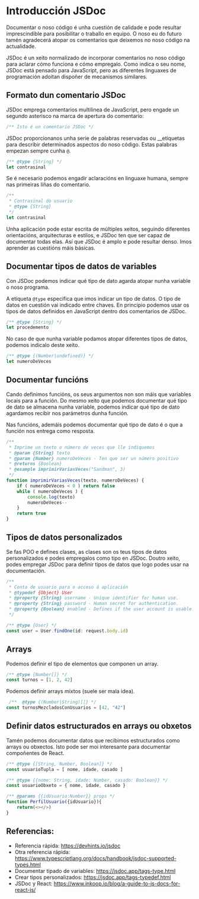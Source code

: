 # Introducción JSDoc

Documentar o noso código é unha cuestión de calidade e pode resultar imprescindible para posibilitar o traballo en equipo. O noso eu do futuro tamén agradecerá atopar os comentarios que deixemos no noso código na actualidade.

JSDoc é un xeito normalizado de incorporar comentarios no noso código para aclarar cómo funciona e cómo empregalo. Como indica o seu nome, JSDoc está pensado para JavaScript, pero as diferentes linguaxes de programación adoitan dispoñer de mecanismos similares.

## Formato dun comentario JSDoc

JSDoc emprega comentarios multilinea de JavaScript, pero engade un segundo asterisco na marca de apertura do comentario:

```js
/** Isto é un comentario JSDoc */
```


JSDoc proporcionanos unha serie de palabras reservadas ou __etiquetas para describir determinados aspectos do noso código. Estas palabras empezan sempre cunha `@`.

```js
/** @type {String} */
let contrasinal
```

Se é necesario podemos engadir aclaracións en linguaxe humana, sempre nas primeiras líñas do comentario.

```js
/** 
 * Contrasinal do usuario
 * @type {String}
 */
let contrasinal
```

Unha aplicación pode estar escrita de múltiples xeitos, seguindo diferentes orientacións, arquitecturas e estilos, e JSDoc ten que ser capaz de documentar todas elas. Así que JSDoc é amplo e pode resultar denso. Imos aprender as cuestións máis básicas.

## Documentar tipos de datos de variables

Con JSDoc podemos indicar qué tipo de dato agarda atopar nunha variable o noso programa.

A etiqueta `@type` especifica que imos indicar un tipo de datos. O tipo de datos en cuestión vai indicado entre chaves. En principio podemos usar os tipos de datos definidos en JavaScript dentro dos comentarios de JSDoc.

```js
/** @type {String} */
let procedemento
```

No caso de que nunha variable podamos atopar diferentes tipos de datos, podemos indicalo deste xeito.

```js
/** @type {(Number|undefined)} */
let numeroDeVeces
```

## Documentar funcións

Cando definimos funcións, os seus argumentos non son máis que variables locais para a función. Do mesmo xeito que podemos documentar qué tipo de dato se almacena nunha variable, podemos indicar qué tipo de dato agardamos recibir nos parámetros dunha función.

Nas funcións, ademáis podemos documentar qué tipo de dato é o que a función nos entrega como resposta.

```js
/**
 * Imprime un texto o número de veces que lle indiquemos
 * @param {String} texto 
 * @param {Number} numeroDeVeces - Ten que ser un número positivo
 * @returns {Boolean}
 * @example imprimirVariasVeces("Sandman", 3)
 */
function imprimirVariasVeces(texto, numeroDeVeces) {
    if ( numeroDeVeces < 0 ) return false
    while ( numeroDeVeces ) {
        console.log(texto)
        numeroDeVeces--
    }
    return true
}
```

## Tipos de datos personalizados

Se fas POO e defines clases, as clases son os teus tipos de datos personalizados e podes empregalos como tipo en JSDoc. Doutro xeito, podes empregar JSDoc para definir tipos de datos que logo podes usar na documentación.

```js
/**
 * Conta de usuario para o acceso á aplicación
 * @typedef {Object} User
 * @property {String} username - Unique identifier for human use.
 * @property {String} password - Human secret for authentication.
 * @property {Boolean} enabled - Defines if the user account is usable.
 */

/** @type {User} */
const user = User.findOne(id: request.body.id)
```

## Arrays

Podemos definir el tipo de elementos que componen un array.

```js
/** @type {Number[]} */
const turnos = [1, 2, 42]
```
Podemos definir arrays mixtos (suele ser mala idea).

```js
 /**  @type {(Number|String)[]} */
const turnosMezcladosConUsuarios = [42, "42"]
```

## Definir datos estructurados en arrays ou obxetos

Tamén podemos documentar datos que recibimos estructurados como arrays ou obxectos. Isto pode ser moi interesante para documentar compoñentes de React.

```js
/** @type {[String, Number, Boolean]} */
const usuarioTupla = [ nome, idade, casado ]

/** @type {{nome: String, idade: Number, casado: Boolean}} */
const usuarioObxeto = { nome, idade, casado }

/** @params {{idUsuario:Number}} props */
function PerfilUsuario({idUsuario}){
    return(<></>)
}
```

## Referencias:
* Referencia rápida: https://devhints.io/jsdoc
* Otra referencia rápida: https://www.typescriptlang.org/docs/handbook/jsdoc-supported-types.html
* Documentar tipado de variables: https://jsdoc.app/tags-type.html
* Crear tipos personalizados: https://jsdoc.app/tags-typedef.html
* JSDoc y React: https://www.inkoop.io/blog/a-guide-to-js-docs-for-react-js/